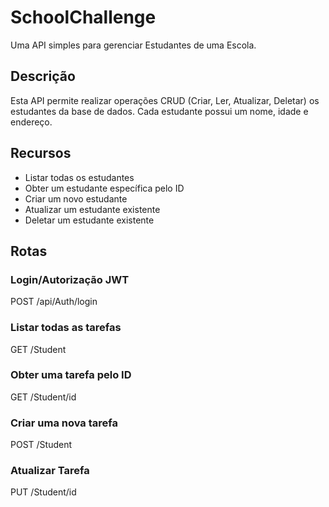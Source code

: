 # SchoolChallenge

Uma API simples para gerenciar Estudantes de uma Escola.

## Descrição

Esta API permite realizar operações CRUD (Criar, Ler, Atualizar, Deletar) os estudantes da base de dados. Cada estudante possui um nome, idade e endereço.

## Recursos

- Listar todas os estudantes
- Obter um estudante específica pelo ID
- Criar um novo estudante
- Atualizar um estudante existente
- Deletar um estudante existente

## Rotas

### Login/Autorização JWT
POST /api/Auth/login

### Listar todas as tarefas

GET /Student

### Obter uma tarefa pelo ID

GET /Student/id

### Criar uma nova tarefa

POST /Student

### Atualizar Tarefa

PUT /Student/id
